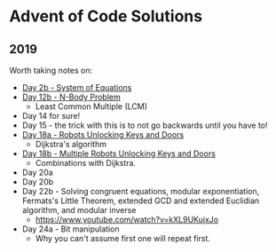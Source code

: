 # Advent of Code Solutions

## 2019
Worth taking notes on:
* [Day 2b - System of Equations](src/2019/2b.md)
* [Day 12b - N-Body Problem](src/2019/12b.md)
    * Least Common Multiple (LCM)
* Day 14 for sure!
* Day 15 - the trick with this is to not go backwards until you have to!
* [Day 18a - Robots Unlocking Keys and Doors](src/2019/18.md)
    * Dijkstra's algorithm
* [Day 18b - Multiple Robots Unlocking Keys and Doors](src/2019/18b.md)
    * Combinations with Dijkstra.
* Day 20a
* Day 20b
* Day 22b - Solving congruent equations, modular exponentiation, Fermats's Little Theorem, extended GCD and extended Euclidian algorithm, and modular inverse
    * https://www.youtube.com/watch?v=kXL9UKujxJo
* Day 24a - Bit manipulation
    * Why you can't assume first one will repeat first.